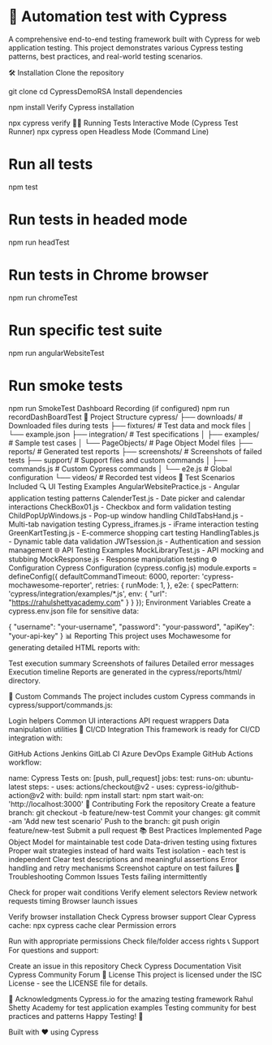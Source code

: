 # 🚀 Automation test with Cypress

A comprehensive end-to-end testing framework built with Cypress for web application testing. This project demonstrates various Cypress testing patterns, best practices, and real-world testing scenarios.

🛠️ Installation
Clone the repository

git clone 
cd CypressDemoRSA
Install dependencies

npm install
Verify Cypress installation

npx cypress verify
🏃‍♂️ Running Tests
Interactive Mode (Cypress Test Runner)
npx cypress open
Headless Mode (Command Line)
# Run all tests
npm test

# Run tests in headed mode
npm run headTest

# Run tests in Chrome browser
npm run chromeTest

# Run specific test suite
npm run angularWebsiteTest

# Run smoke tests
npm run SmokeTest
Dashboard Recording (if configured)
npm run recordDashBoardTest
📁 Project Structure
cypress/
├── downloads/          # Downloaded files during tests
├── fixtures/           # Test data and mock files
│   └── example.json
├── integration/        # Test specifications
│   ├── examples/       # Sample test cases
│   └── PageObjects/    # Page Object Model files
├── reports/            # Generated test reports
├── screenshots/        # Screenshots of failed tests
├── support/           # Support files and custom commands
│   ├── commands.js    # Custom Cypress commands
│   └── e2e.js        # Global configuration
└── videos/            # Recorded test videos
📝 Test Scenarios Included
🔍 UI Testing Examples
AngularWebsitePractice.js - Angular application testing patterns
CalenderTest.js - Date picker and calendar interactions
CheckBox01.js - Checkbox and form validation testing
ChildPopUpWindows.js - Pop-up window handling
ChildTabsHand.js - Multi-tab navigation testing
Cypress_iframes.js - iFrame interaction testing
GreenKartTesting.js - E-commerce shopping cart testing
HandlingTables.js - Dynamic table data validation
JWTsession.js - Authentication and session management
🌐 API Testing Examples
MockLibraryTest.js - API mocking and stubbing
MockResponse.js - Response manipulation testing
⚙️ Configuration
Cypress Configuration (cypress.config.js)
module.exports = defineConfig({
  defaultCommandTimeout: 6000,
  reporter: 'cypress-mochawesome-reporter',
  retries: {
    runMode: 1,
  },
  e2e: {
    specPattern: 'cypress/integration/examples/*.js',
    env: {
      "url": "https://rahulshettyacademy.com"
    }
  }
});
Environment Variables
Create a cypress.env.json file for sensitive data:

{
  "username": "your-username",
  "password": "your-password",
  "apiKey": "your-api-key"
}
📊 Reporting
This project uses Mochawesome for generating detailed HTML reports with:

Test execution summary
Screenshots of failures
Detailed error messages
Execution timeline
Reports are generated in the cypress/reports/html/ directory.

🔧 Custom Commands
The project includes custom Cypress commands in cypress/support/commands.js:

Login helpers
Common UI interactions
API request wrappers
Data manipulation utilities
🚀 CI/CD Integration
This framework is ready for CI/CD integration with:

GitHub Actions
Jenkins
GitLab CI
Azure DevOps
Example GitHub Actions workflow:

name: Cypress Tests
on: [push, pull_request]
jobs:
  test:
    runs-on: ubuntu-latest
    steps:
      - uses: actions/checkout@v2
      - uses: cypress-io/github-action@v2
        with:
          build: npm install
          start: npm start
          wait-on: 'http://localhost:3000'
🤝 Contributing
Fork the repository
Create a feature branch: git checkout -b feature/new-test
Commit your changes: git commit -am 'Add new test scenario'
Push to the branch: git push origin feature/new-test
Submit a pull request
📚 Best Practices Implemented
Page Object Model for maintainable test code
Data-driven testing using fixtures
Proper wait strategies instead of hard waits
Test isolation - each test is independent
Clear test descriptions and meaningful assertions
Error handling and retry mechanisms
Screenshot capture on test failures
🐛 Troubleshooting
Common Issues
Tests failing intermittently

Check for proper wait conditions
Verify element selectors
Review network requests timing
Browser launch issues

Verify browser installation
Check Cypress browser support
Clear Cypress cache: npx cypress cache clear
Permission errors

Run with appropriate permissions
Check file/folder access rights
📞 Support
For questions and support:

Create an issue in this repository
Check Cypress Documentation
Visit Cypress Community Forum
📄 License
This project is licensed under the ISC License - see the LICENSE file for details.

🙏 Acknowledgments
Cypress.io for the amazing testing framework
Rahul Shetty Academy for test application examples
Testing community for best practices and patterns
Happy Testing! 🎉

Built with ❤️ using Cypress
